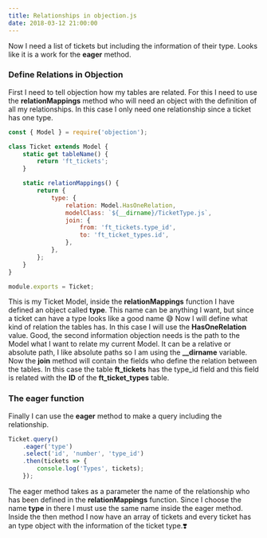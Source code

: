 ```yaml
---
title: Relationships in objection.js
date: 2018-03-12 21:00:00
---
```


Now I need a list of tickets but including the information of their type. Looks like it is a work for the **eager** method.

### Define Relations in Objection

First I need to tell objection how my tables are related. For this I need to use the **relationMappings**
method who will need an object with the definition of all my relationships.
In this case I only need one relationship since a ticket has one type.

```javascript
const { Model } = require('objection');

class Ticket extends Model {
	static get tableName() {
		return 'ft_tickets';
	}

	static relationMappings() {
		return {
			type: {
				relation: Model.HasOneRelation,
				modelClass: `${__dirname}/TicketType.js`,
				join: {
					from: 'ft_tickets.type_id',
					to: 'ft_ticket_types.id',
				},
			},
		};
	}
}

module.exports = Ticket;
```

This is my Ticket Model, inside the **relationMappings** function I have defined an object called **type**. This name can be anything I want, but since a ticket can have a type looks like a good name 😅
Now I will define what kind of relation the tables has. In this case I will use the **HasOneRelation** value.
Good, the second information objection needs is the path to the Model what I want to relate my current Model.
It can be a relative or absolute path, I like absolute paths so I am using the **\_\_dirname** variable.
Now the **join** method will contain the fields who define the relation between the tables. In this case the table **ft_tickets** has the type_id field and this field is related with the **ID** of the **ft_ticket_types** table.

### The eager function

Finally I can use the **eager** method to make a query including the relationship.

```javascript
Ticket.query()
	.eager('type')
	.select('id', 'number', 'type_id')
	.then(tickets => {
		console.log('Types', tickets);
	});
```

The eager method takes as a parameter the name of the relationship who has been defined in the **relationMappings** function. Since I choose the name **type** in there I must use the same name inside the eager method.
Inside the then method I now have an array of tickets and every ticket has an type object with the information of the ticket type.❣️
